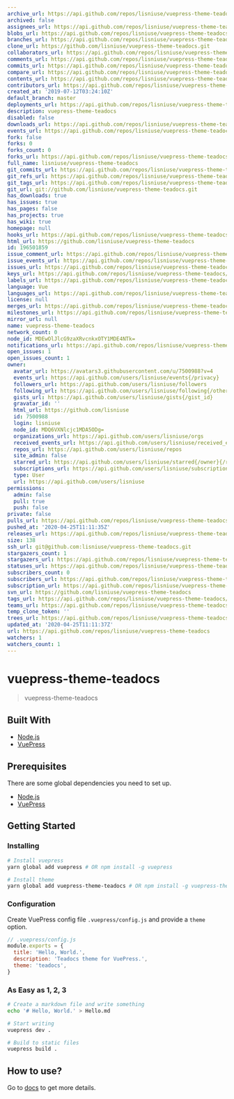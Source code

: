 ```yaml
---
archive_url: https://api.github.com/repos/lisniuse/vuepress-theme-teadocs/{archive_format}{/ref}
archived: false
assignees_url: https://api.github.com/repos/lisniuse/vuepress-theme-teadocs/assignees{/user}
blobs_url: https://api.github.com/repos/lisniuse/vuepress-theme-teadocs/git/blobs{/sha}
branches_url: https://api.github.com/repos/lisniuse/vuepress-theme-teadocs/branches{/branch}
clone_url: https://github.com/lisniuse/vuepress-theme-teadocs.git
collaborators_url: https://api.github.com/repos/lisniuse/vuepress-theme-teadocs/collaborators{/collaborator}
comments_url: https://api.github.com/repos/lisniuse/vuepress-theme-teadocs/comments{/number}
commits_url: https://api.github.com/repos/lisniuse/vuepress-theme-teadocs/commits{/sha}
compare_url: https://api.github.com/repos/lisniuse/vuepress-theme-teadocs/compare/{base}...{head}
contents_url: https://api.github.com/repos/lisniuse/vuepress-theme-teadocs/contents/{+path}
contributors_url: https://api.github.com/repos/lisniuse/vuepress-theme-teadocs/contributors
created_at: '2019-07-12T03:24:10Z'
default_branch: master
deployments_url: https://api.github.com/repos/lisniuse/vuepress-theme-teadocs/deployments
description: vuepress-theme-teadocs
disabled: false
downloads_url: https://api.github.com/repos/lisniuse/vuepress-theme-teadocs/downloads
events_url: https://api.github.com/repos/lisniuse/vuepress-theme-teadocs/events
fork: false
forks: 0
forks_count: 0
forks_url: https://api.github.com/repos/lisniuse/vuepress-theme-teadocs/forks
full_name: lisniuse/vuepress-theme-teadocs
git_commits_url: https://api.github.com/repos/lisniuse/vuepress-theme-teadocs/git/commits{/sha}
git_refs_url: https://api.github.com/repos/lisniuse/vuepress-theme-teadocs/git/refs{/sha}
git_tags_url: https://api.github.com/repos/lisniuse/vuepress-theme-teadocs/git/tags{/sha}
git_url: git://github.com/lisniuse/vuepress-theme-teadocs.git
has_downloads: true
has_issues: true
has_pages: false
has_projects: true
has_wiki: true
homepage: null
hooks_url: https://api.github.com/repos/lisniuse/vuepress-theme-teadocs/hooks
html_url: https://github.com/lisniuse/vuepress-theme-teadocs
id: 196501859
issue_comment_url: https://api.github.com/repos/lisniuse/vuepress-theme-teadocs/issues/comments{/number}
issue_events_url: https://api.github.com/repos/lisniuse/vuepress-theme-teadocs/issues/events{/number}
issues_url: https://api.github.com/repos/lisniuse/vuepress-theme-teadocs/issues{/number}
keys_url: https://api.github.com/repos/lisniuse/vuepress-theme-teadocs/keys{/key_id}
labels_url: https://api.github.com/repos/lisniuse/vuepress-theme-teadocs/labels{/name}
language: Vue
languages_url: https://api.github.com/repos/lisniuse/vuepress-theme-teadocs/languages
license: null
merges_url: https://api.github.com/repos/lisniuse/vuepress-theme-teadocs/merges
milestones_url: https://api.github.com/repos/lisniuse/vuepress-theme-teadocs/milestones{/number}
mirror_url: null
name: vuepress-theme-teadocs
network_count: 0
node_id: MDEwOlJlcG9zaXRvcnkxOTY1MDE4NTk=
notifications_url: https://api.github.com/repos/lisniuse/vuepress-theme-teadocs/notifications{?since,all,participating}
open_issues: 1
open_issues_count: 1
owner:
  avatar_url: https://avatars3.githubusercontent.com/u/7500988?v=4
  events_url: https://api.github.com/users/lisniuse/events{/privacy}
  followers_url: https://api.github.com/users/lisniuse/followers
  following_url: https://api.github.com/users/lisniuse/following{/other_user}
  gists_url: https://api.github.com/users/lisniuse/gists{/gist_id}
  gravatar_id: ''
  html_url: https://github.com/lisniuse
  id: 7500988
  login: lisniuse
  node_id: MDQ6VXNlcjc1MDA5ODg=
  organizations_url: https://api.github.com/users/lisniuse/orgs
  received_events_url: https://api.github.com/users/lisniuse/received_events
  repos_url: https://api.github.com/users/lisniuse/repos
  site_admin: false
  starred_url: https://api.github.com/users/lisniuse/starred{/owner}{/repo}
  subscriptions_url: https://api.github.com/users/lisniuse/subscriptions
  type: User
  url: https://api.github.com/users/lisniuse
permissions:
  admin: false
  pull: true
  push: false
private: false
pulls_url: https://api.github.com/repos/lisniuse/vuepress-theme-teadocs/pulls{/number}
pushed_at: '2020-04-25T11:11:35Z'
releases_url: https://api.github.com/repos/lisniuse/vuepress-theme-teadocs/releases{/id}
size: 138
ssh_url: git@github.com:lisniuse/vuepress-theme-teadocs.git
stargazers_count: 1
stargazers_url: https://api.github.com/repos/lisniuse/vuepress-theme-teadocs/stargazers
statuses_url: https://api.github.com/repos/lisniuse/vuepress-theme-teadocs/statuses/{sha}
subscribers_count: 0
subscribers_url: https://api.github.com/repos/lisniuse/vuepress-theme-teadocs/subscribers
subscription_url: https://api.github.com/repos/lisniuse/vuepress-theme-teadocs/subscription
svn_url: https://github.com/lisniuse/vuepress-theme-teadocs
tags_url: https://api.github.com/repos/lisniuse/vuepress-theme-teadocs/tags
teams_url: https://api.github.com/repos/lisniuse/vuepress-theme-teadocs/teams
temp_clone_token: ''
trees_url: https://api.github.com/repos/lisniuse/vuepress-theme-teadocs/git/trees{/sha}
updated_at: '2020-04-25T11:11:37Z'
url: https://api.github.com/repos/lisniuse/vuepress-theme-teadocs
watchers: 1
watchers_count: 1
---
```


# vuepress-theme-teadocs

> vuepress-theme-teadocs

## Built With

- [Node.js](https://nodejs.org/)
- [VuePress](https://github.com/vuejs/vuepress)

## Prerequisites

There are some global dependencies you need to set up.

- [Node.js](https://nodejs.org/)
- [VuePress](https://github.com/vuejs/vuepress)

## Getting Started

### Installing

```bash
# Install vuepress
yarn global add vuepress # OR npm install -g vuepress

# Install theme
yarn global add vuepress-theme-teadocs # OR npm install -g vuepress-theme-teadocs
```

### Configuration

Create VuePress config file `.vuepress/config.js` and provide a `theme` option.

```js
// .vuepress/config.js
module.exports = {
  title: 'Hello, World.',
  description: 'Teadocs theme for VuePress.',
  theme: 'teadocs',
}
```

### As Easy as 1, 2, 3

```bash
# Create a markdown file and write something
echo '# Hello, World.' > Hello.md

# Start writing
vuepress dev .

# Build to static files
vuepress build .
```

## How to use?

Go to [docs](https://lisniuse.github.io/vuepress-theme-teadocs-demo/) to get more details.

